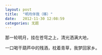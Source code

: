 ```yaml
---
layout: post
title:  "明月伴我（移）"
date:   2012-11-30 12:08:59
categories: 无题
---
```


那一轮明月，挂在苍穹之上，清光洒满大地，
 
一口喝干葫芦中的残酒，枕着青草，我梦回家乡。